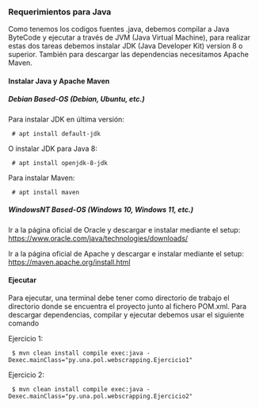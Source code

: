 ### Requerimientos para Java

Como tenemos los codigos fuentes .java, debemos compilar a Java ByteCode y ejecutar a través de JVM (Java Virtual Machine), para realizar estas dos tareas debemos instalar JDK (Java Developer Kit) version 8 o superior.
También para descargar las dependencias necesitamos Apache Maven.

#### Instalar Java y Apache Maven

##### Debian Based-OS (Debian, Ubuntu, etc.)

Para instalar JDK en última versión:

```
 # apt install default-jdk
```

O instalar JDK para Java 8:

```
 # apt install openjdk-8-jdk
```

Para instalar Maven:

```
 # apt install maven
```

##### WindowsNT Based-OS (Windows 10, Windows 11, etc.)

Ir a la página oficial de Oracle y descargar e instalar mediante el setup: https://www.oracle.com/java/technologies/downloads/

Ir a la página oficial de Apache y descargar e instalar mediante el setup:
https://maven.apache.org/install.html

#### Ejecutar

Para ejecutar, una terminal debe tener como directorio de trabajo el directorio donde se encuentra el proyecto junto al fichero POM.xml.
Para descargar dependencias, compilar y ejecutar debemos usar el siguiente comando

Ejercicio 1:

```
 $ mvn clean install compile exec:java -Dexec.mainClass="py.una.pol.webscrapping.Ejercicio1"
```

Ejercicio 2:

```
 $ mvn clean install compile exec:java -Dexec.mainClass="py.una.pol.webscrapping.Ejercicio2"
```
